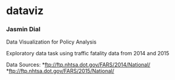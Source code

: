 # dataviz
### Jasmin Dial
Data Visualization for Policy Analysis

Exploratory data task using traffic fatality data from 2014 and 2015


Data Sources: 
*ftp://ftp.nhtsa.dot.gov/FARS/2014/National/
*ftp://ftp.nhtsa.dot.gov/FARS/2015/National/